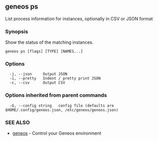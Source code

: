 ## geneos ps

List process information for instances, optionally in CSV or JSON format

### Synopsis


Show the status of the matching instances.


```
geneos ps [flags] [TYPE] [NAMES...]
```

### Options

```
  -j, --json     Output JSON
  -i, --pretty   Indent / pretty print JSON
  -c, --csv      Output CSV
```

### Options inherited from parent commands

```
  -G, --config string   config file (defaults are $HOME/.config/geneos.json, /etc/geneos/geneos.json)
```

### SEE ALSO

* [geneos](geneos.md)	 - Control your Geneos environment

